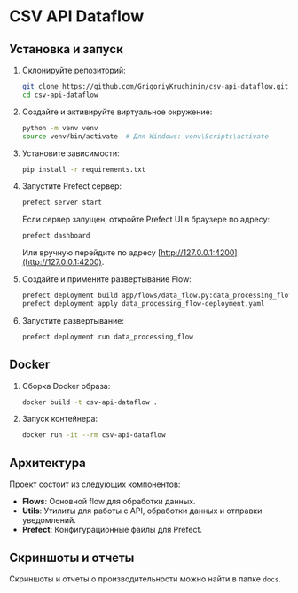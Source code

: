 # CSV API Dataflow

## Установка и запуск

1. Склонируйте репозиторий:
    ```bash
    git clone https://github.com/GrigoriyKruchinin/csv-api-dataflow.git
    cd csv-api-dataflow
    ```

2. Создайте и активируйте виртуальное окружение:

    ```bash
    python -m venv venv
    source venv/bin/activate  # Для Windows: venv\Scripts\activate
    ```

3. Установите зависимости:
    ```bash
    pip install -r requirements.txt
    ```

4. Запустите Prefect сервер:
    ```bash
    prefect server start
    ```

   Если сервер запущен, откройте Prefect UI в браузере по адресу:
    ```bash
    prefect dashboard
    ```
   Или вручную перейдите по адресу [http://127.0.0.1:4200](http://127.0.0.1:4200).

5. Создайте и примените развертывание Flow:
    ```bash
    prefect deployment build app/flows/data_flow.py:data_processing_flow -n data_processing_flow
    prefect deployment apply data_processing_flow-deployment.yaml
    ```

6. Запустите развертывание:
    ```bash
    prefect deployment run data_processing_flow
    ```

## Docker

1. Сборка Docker образа:
    ```bash
    docker build -t csv-api-dataflow .
    ```

2. Запуск контейнера:
    ```bash
    docker run -it --rm csv-api-dataflow
    ```

## Архитектура

Проект состоит из следующих компонентов:
- **Flows**: Основной flow для обработки данных.
- **Utils**: Утилиты для работы с API, обработки данных и отправки уведомлений.
- **Prefect**: Конфигурационные файлы для Prefect.

## Скриншоты и отчеты

Скриншоты и отчеты о производительности можно найти в папке `docs`.
